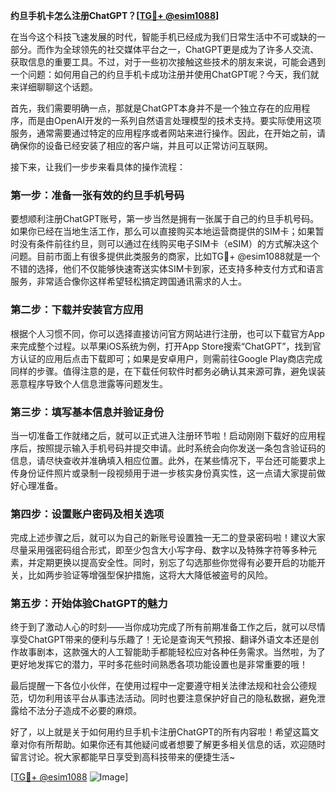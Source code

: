 **约旦手机卡怎么注册ChatGPT？[[TG💪+ @esim1088](https://t.me/s/esim1088)]**

在当今这个科技飞速发展的时代，智能手机已经成为我们日常生活中不可或缺的一部分。而作为全球领先的社交媒体平台之一，ChatGPT更是成为了许多人交流、获取信息的重要工具。不过，对于一些初次接触这些技术的朋友来说，可能会遇到一个问题：如何用自己的约旦手机卡成功注册并使用ChatGPT呢？今天，我们就来详细聊聊这个话题。

首先，我们需要明确一点，那就是ChatGPT本身并不是一个独立存在的应用程序，而是由OpenAI开发的一系列自然语言处理模型的技术支持。要实际使用这项服务，通常需要通过特定的应用程序或者网站来进行操作。因此，在开始之前，请确保你的设备已经安装了相应的客户端，并且可以正常访问互联网。

接下来，让我们一步步来看具体的操作流程：

### 第一步：准备一张有效的约旦手机号码

要想顺利注册ChatGPT账号，第一步当然是拥有一张属于自己的约旦手机号码。如果你已经在当地生活工作，那么可以直接购买本地运营商提供的SIM卡；如果暂时没有条件前往约旦，则可以通过在线购买电子SIM卡（eSIM）的方式解决这个问题。目前市面上有很多提供此类服务的商家，比如TG💪+ @esim1088就是一个不错的选择，他们不仅能够快速寄送实体SIM卡到家，还支持多种支付方式和语言服务，非常适合像你这样希望轻松搞定跨国通讯需求的人士。

### 第二步：下载并安装官方应用

根据个人习惯不同，你可以选择直接访问官方网站进行注册，也可以下载官方App来完成整个过程。以苹果iOS系统为例，打开App Store搜索“ChatGPT”，找到官方认证的应用后点击下载即可；如果是安卓用户，则需前往Google Play商店完成同样的步骤。值得注意的是，在下载任何软件时都务必确认其来源可靠，避免误装恶意程序导致个人信息泄露等问题发生。

### 第三步：填写基本信息并验证身份

当一切准备工作就绪之后，就可以正式进入注册环节啦！启动刚刚下载好的应用程序后，按照提示输入手机号码并提交申请。此时系统会向你发送一条包含验证码的信息，请尽快查收并准确填入相应位置。此外，在某些情况下，平台还可能要求上传身份证件照片或录制一段视频用于进一步核实身份真实性，这一点请大家提前做好心理准备。

### 第四步：设置账户密码及相关选项

完成上述步骤之后，就可以为自己的新账号设置独一无二的登录密码啦！建议大家尽量采用强密码组合形式，即至少包含大小写字母、数字以及特殊字符等多种元素，并定期更换以提高安全性。同时，别忘了勾选那些你觉得有必要开启的功能开关，比如两步验证等增强型保护措施，这将大大降低被盗号的风险。

### 第五步：开始体验ChatGPT的魅力

终于到了激动人心的时刻——当你成功完成了所有前期准备工作之后，就可以尽情享受ChatGPT带来的便利与乐趣了！无论是查询天气预报、翻译外语文本还是创作故事剧本，这款强大的人工智能助手都能轻松应对各种任务需求。当然啦，为了更好地发挥它的潜力，平时多花些时间熟悉各项功能设置也是非常重要的哦！

最后提醒一下各位小伙伴，在使用过程中一定要遵守相关法律法规和社会公德规范，切勿利用该平台从事违法活动。同时也要注意保护好自己的隐私数据，避免泄露给不法分子造成不必要的麻烦。

好了，以上就是关于如何用约旦手机卡注册ChatGPT的所有内容啦！希望这篇文章对你有所帮助。如果你还有其他疑问或者想要了解更多相关信息的话，欢迎随时留言讨论。祝大家都能早日享受到高科技带来的便捷生活~

[[TG💪+ @esim1088](https://t.me/s/esim1088) ![Image](https://i.postimg.cc/4NQfJmqS/Snipaste-2025-05-13-00-14-12.png)]